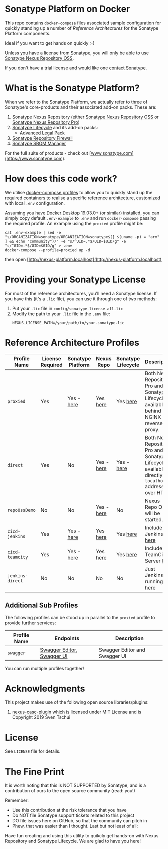 # Sonatype Platform on Docker

This repo contains `docker-compose` files associated sample configuration for quickly standing up a number of *Reference Architectures* for the Sonatype Platform components.

Ideal if you want to get hands on quickly :-)

Unless you have a license from [Sonatype](https://www.sonatype.com), you will only be able to use [Sonatype Nexus Repository OSS](https://www.sonatype.com/products/repository-oss).

If you don't have a trial license and would like one [contact Sonatype](https://www.sonatype.com).

# What is the Sonatype Platform?

When we refer to the Sonatype Platform, we actually refer to three of Sonatype's core-products and their associated add-on packs. These are:

1. Sonatype Nexus Repository (either [Sonatype Nexus Repository OSS](https://www.sonatype.com/products/repository-oss) or [Sonatype Nexus Repository Pro](https://www.sonatype.com/products/repository-pro))
2. [Sonatype Lifecycle](https://www.sonatype.com/products/open-source-security-dependency-management) and its add-on packs:
    - [Advanced Legal Pack](https://www.sonatype.com/products/advanced-legal-pack)
3. [Sonatype Repository Firewall](https://www.sonatype.com/products/sonatype-repository-firewall)
4. [Sonatype SBOM Manager](https://www.sonatype.com/products/sonatype-sbom-manager)

For the full suite of products - check out [www.sonatype.com](https://www.sonatype.com).

# How does this code work?

We utilise [docker-compose profiles](https://docs.docker.com/compose/profiles/) to allow you to quickly stand up the required containers to realise a specific reference architecture, customized with local `.env` configuration.

Assuming you have [Docker Desktop](https://www.docker.com/products/docker-desktop) 19.03.0+ (or similar) installed, you can simply copy default `.env-example` to `.env` and run `docker-compose` passing the required profile. An example using the `proxied` profile might be:

```
cat .env-example | sed -e "s/ORGANIZATION=sonatype/ORGANIZATION=sonatype$([ $(uname -p) = "arm" ] && echo "community")/" -e "s/^UID=.*$/UID=$UID/g" -e "s/^GID=.*$/GID=$GID/g" > .env
docker-compose --profile=proxied up -d
```

then open [http://nexus-platform.localhost](http://nexus-platform.localhost)

# Providing your Sonatype License

For most of the reference architectures, you'll need a Sonatype license. If you have this (it's a `.lic` file), you can use it through one of two methods:

1. Put your `.lic` file in `config/sonatype-license-all.lic`
2. Modify the path to your `.lic` file in the `.env` file:
    ```
    NEXUS_LICENSE_PATH=/your/path/to/your-sonatype.lic
    ```

# Reference Architecture Profiles

| Profile Name    | License Required | Sonatype Platform                             | Nexus Repo                               | Sonatype Lifecycle                     | Description                                                                                           |
| --------------- | ---------------- | --------------------------------------------- | ---------------------------------------- | -------------------------------------- | ----------------------------------------------------------------------------------------------------- |
| `proxied`       | Yes              | Yes - [here](http://nexus-platform.localhost) | Yes [here](http://repo.localhost/)       | Yes [here](http://iq.localhost/)       | Both Nexus Repository Pro and Sonatype Lifecycle available behind an NGINX reverse proxy.                |
| `direct`        | Yes              | No                                            | Yes - [here](http://repo.localhost:8081) | Yes - [here](http://iq.localhost:8070) | Both Nexus Repository Pro and Sonatype Lifecycle available directly via `localhost` addressed over HTTP. |
| `repoOssDemo`   | No               | No                                            | Yes - [here](http://repo.localhost:8081) | No                                     | Nexus Repo OSS will be started.                                                                       |
| `cicd-jenkins`  | Yes              | Yes - [here](http://nexus-platform.localhost) | Yes [here](http://repo.localhost/)       | Yes [here](http://iq.localhost/)       | Includes a Jenkins [here](http://nexus-platform/jenkins)                                              |
| `cicd-teamcity` | Yes              | Yes - [here](http://nexus-platform.localhost) | Yes [here](http://repo.localhost/)       | Yes [here](http://iq.localhost/)       | Includes a TeamCity Server [here](http://nexus-platform/teamcity)                                     |
| `jenkins-direct` | No | No | No | No | Just Jenkins running [here](http://localhost:8888/jenkins) |

## Additional Sub Profiles

The following profiles can be stood up in parallel to the `proxied` profile to provide further services:

| Profile Name  | Endpoints                                                                                                                  | Description                   |
| ------------- | -------------------------------------------------------------------------------------------------------------------------- | ----------------------------- |
| `swagger`     | [Swagger Editor](http://nexus-platform.localhost/swagger-editor), [Swagger UI](http://nexus-platform.localhost/swagger-ui) | Swagger Editor and Swagger UI |

You can run multiple profiles together!

# Acknowledgments
This project makes use of the following open source libraries/plugins:
1. [nexus-casc-plugin](https://github.com/asharapov/nexus-casc-plugin) which is licensed under MIT License and is Copyright 2019 Sven Tschui

# License
See `LICENSE` file for details.
 

# The Fine Print
It is worth noting that this is NOT SUPPORTED by Sonatype, and is a contribution of ours to the open source community (read: you!)

Remember:

- Use this contribution at the risk tolerance that you have
- Do NOT file Sonatype support tickets related to this project
- DO file issues here on GitHub, so that the community can pitch in
- Phew, that was easier than I thought. Last but not least of all:

Have fun creating and using this utility to quikcly get hands-on with Nexus Repository and Sonatype Lifecycle. We are glad to have you here!
